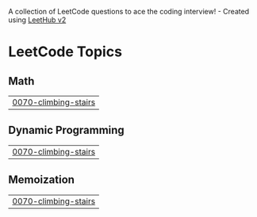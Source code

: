 A collection of LeetCode questions to ace the coding interview! - Created using [LeetHub v2](https://github.com/arunbhardwaj/LeetHub-2.0)
<!---LeetCode Topics Start-->
# LeetCode Topics
## Math
|  |
| ------- |
| [0070-climbing-stairs](https://github.com/3baa/prob/tree/master/0070-climbing-stairs) |
## Dynamic Programming
|  |
| ------- |
| [0070-climbing-stairs](https://github.com/3baa/prob/tree/master/0070-climbing-stairs) |
## Memoization
|  |
| ------- |
| [0070-climbing-stairs](https://github.com/3baa/prob/tree/master/0070-climbing-stairs) |
<!---LeetCode Topics End-->